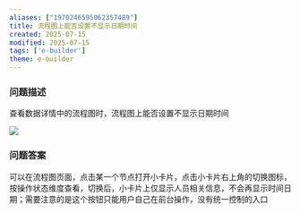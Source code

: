 ```yaml
---
aliases: ["1970246595062357489"]
title: 流程图上能否设置不显示日期时间
created: 2025-07-15
modified: 2025-07-15
tags: ['e-builder']
theme: e-builder
---
```


### 问题描述

查看数据详情中的流程图时，流程图上能否设置不显示日期时间

![](https://myhelpdoc.oss-cn-heyuan.aliyuncs.com/mdimages/737d8a28a5e372ad753f6bcbba9e6495.jpg)

### 问题答案

可以在流程图页面，点击某一个节点打开小卡片，点击小卡片右上角的切换图标，按操作状态维度查看，切换后，小卡片上仅显示人员相关信息，不会再显示时间日期；需要注意的是这个按钮只能用户自己在前台操作，没有统一控制的入口

